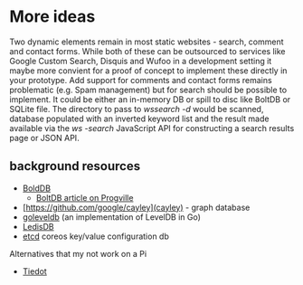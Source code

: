 
# More ideas

Two dynamic elements remain in most static websites - search, comment and contact forms.  While both of these can be outsourced to services like Google Custom Search, Disquis and Wufoo in a development setting it maybe more convient for a proof of concept to implement these directly in your prototype. Add support for comments and contact forms remains problematic (e.g. Spam management) but for search should be possible to implement. It could be either an in-memory DB or spill to disc like BoltDB or SQLite file.  The directory to pass to _wssearch -d_ would be scanned, database populated with an inverted keyword list and the result made available via the _ws -search_ JavaScript API for constructing a search results page or JSON API.

## background resources

+ [BoldDB](https://github.com/boltdb/bolt)
    + [BoltDB article on Progville](https://www.progville.com/go/bolt-embedded-db-golang/)
+ [https://github.com/google/cayley](cayley) - graph database
+ [goleveldb](https://github.com/syndtr/goleveldb) (an implementation of LevelDB in Go)
+ [LedisDB](http://ledisdb.com/)
+ [etcd](https://github.com/coreos/etcd) coreos key/value configuration db

Alternatives that my not work on a Pi

+ [Tiedot](https://github.com/HouzuoGuo/tiedot)



